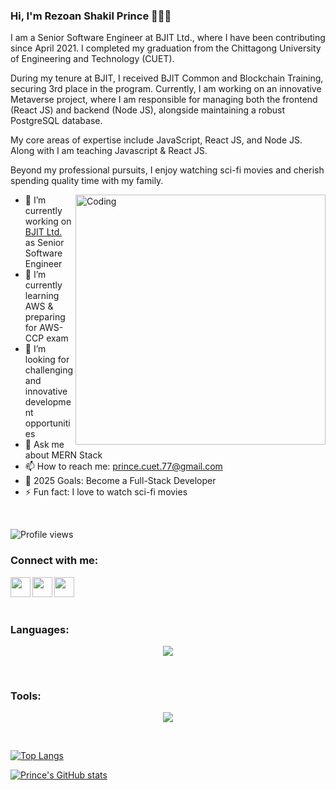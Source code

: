 ### Hi, I'm Rezoan Shakil Prince 👩🏻‍💻
I am a Senior Software Engineer at BJIT Ltd., where I have been contributing since April 2021. I completed my graduation from the Chittagong University of Engineering and Technology (CUET).

During my tenure at BJIT, I received BJIT Common and Blockchain Training, securing 3rd place in the program. Currently, I am working on an innovative Metaverse project, where I am responsible for managing both the frontend (React JS) and backend (Node JS), alongside maintaining a robust PostgreSQL database.

My core areas of expertise include JavaScript, React JS, and Node JS. Along with I am teaching Javascript & React JS.

Beyond my professional pursuits, I enjoy watching sci-fi movies and cherish spending quality time with my family.

<img align="right" alt="Coding" width="400" src="https://miro.medium.com/max/680/1*IRGHmiGsa16stedQvIaZfw.gif">

- 🔭 I’m currently working on [BJIT Ltd.](https://bjitgroup.com/) as Senior Software Engineer
- 🌱 I’m currently learning AWS & preparing for AWS-CCP exam
- 👯 I’m looking for challenging and innovative development opportunities 
- 💬 Ask me about MERN Stack
- 📫 How to reach me: prince.cuet.77@gmail.com
- 🥅 2025 Goals: Become a Full-Stack Developer
- ⚡ Fun fact: I love to watch sci-fi movies
<br />

![Profile views](https://komarev.com/ghpvc/?username=PrinceCuet77&color=blue)

### Connect with me:

[<img align="left" alt="" width="32px" src="https://cdn.jsdelivr.net/npm/simple-icons@3/icons/facebook.svg" />][facebook]
[<img align="left" alt="" width="32px" src="https://cdn.jsdelivr.net/npm/simple-icons@v3/icons/linkedin.svg" />][linkedin]
[<img align="left" alt="" width="32px" src="https://cdn.jsdelivr.net/npm/simple-icons@v3/icons/instagram.svg" />][instagram]

<br />
<br />
<br />

### Languages:

<p align="center">
  <img src="https://skillicons.dev/icons?i=c,cpp,html,css,js,react,redux,nextjs,ts,nodejs,solidity,go" />
</p>

<br />

### Tools:

<p align="center">
  <a href="https://skillicons.dev">
    <img src="https://skillicons.dev/icons?i=git,github,docker,discord,visualstudio,stackoverflow,remix,postman,netlify,linux" />
  </a>
</p>

<br />

[![Top Langs](https://github-readme-stats.vercel.app/api/top-langs/?username=PrinceCuet77&layout=compact&hide_border=true)](https://github.com/PrinceCuet77/github-readme-stats)

[![Prince's GitHub stats](https://github-readme-stats.vercel.app/api?username=PrinceCuet77&show_icons=true&theme=vue&hide_border=true)](https://github.com/PrinceCuet77/github-readme-stats)

[facebook]: https://www.facebook.com/rezoan.shakil.prince.77
[instagram]: https://www.instagram.com/__rs_prince77/
[linkedin]: https://www.linkedin.com/in/rezoan-shakil-prince-3908711a1/
